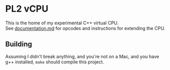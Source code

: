 # PL2 vCPU    
This is the home of my experimental C++ virtual CPU.    
See [documentation.md](documentation.md) for opcodes and instructions for extending the CPU.

## Building   
Assuming I didn't break anything, and you're not on a Mac, and you have g++ installed, `make` should compile this project.
